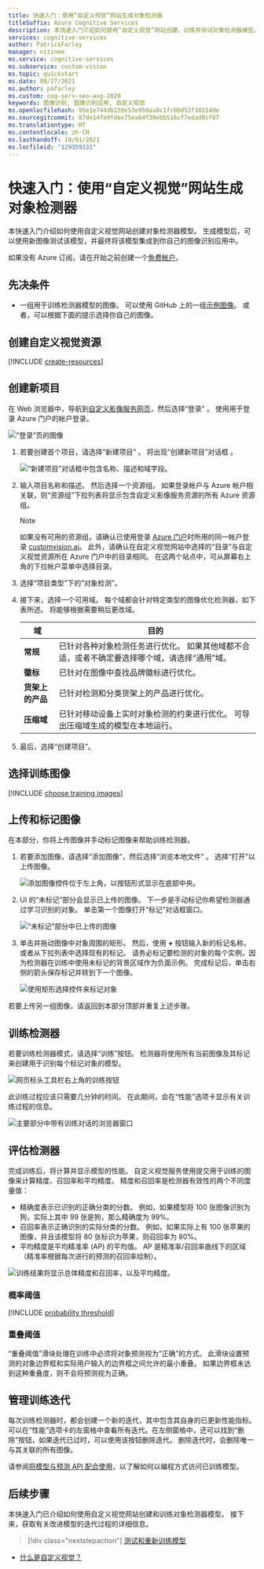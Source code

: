 ```yaml
---
title: 快速入门：使用“自定义视觉”网站生成对象检测器
titleSuffix: Azure Cognitive Services
description: 本快速入门介绍如何使用“自定义视觉”网站创建、训练并测试对象检测器模型。
services: cognitive-services
author: PatrickFarley
manager: nitinme
ms.service: cognitive-services
ms.subservice: custom-vision
ms.topic: quickstart
ms.date: 09/27/2021
ms.author: pafarley
ms.custom: cog-serv-seo-aug-2020
keywords: 图像识别, 图像识别应用, 自定义视觉
ms.openlocfilehash: 95e1e744db159e53e950aa8c1fc0bd52f10214de
ms.sourcegitcommit: 87de14fe9fdee75ea64f30ebb516cf7edad0cf87
ms.translationtype: HT
ms.contentlocale: zh-CN
ms.lasthandoff: 10/01/2021
ms.locfileid: "129359331"
---
```

# <a name="quickstart-build-an-object-detector-with-the-custom-vision-website"></a>快速入门：使用“自定义视觉”网站生成对象检测器

本快速入门介绍如何使用自定义视觉网站创建对象检测器模型。 生成模型后，可以使用新图像测试该模型，并最终将该模型集成到你自己的图像识别应用中。

如果没有 Azure 订阅，请在开始之前创建一个[免费帐户](https://azure.microsoft.com/free/cognitive-services/)。

## <a name="prerequisites"></a>先决条件

- 一组用于训练检测器模型的图像。 可以使用 GitHub 上的一组[示例图像](https://github.com/Azure-Samples/cognitive-services-python-sdk-samples/tree/master/samples/vision/images)。 或者，可以根据下面的提示选择你自己的图像。

## <a name="create-custom-vision-resources"></a>创建自定义视觉资源

[!INCLUDE [create-resources](includes/create-resources.md)]

## <a name="create-a-new-project"></a>创建新项目

在 Web 浏览器中，导航到[自定义影像服务网页](https://customvision.ai)，然后选择“登录”  。 使用用于登录 Azure 门户的帐户登录。

![“登录”页的图像](./media/browser-home.png)


1. 若要创建首个项目，请选择“新建项目”  。 将出现“创建新项目”对话框  。

    ![“新建项目”对话框中包含名称、描述和域字段。](./media/get-started-build-detector/new-project.png)

1. 输入项目名称和描述。 然后选择一个资源组。 如果登录帐户与 Azure 帐户相关联，则“资源组”下拉列表将显示包含自定义影像服务资源的所有 Azure 资源组。 

   > [!NOTE]
   > 如果没有可用的资源组，请确认已使用登录 [Azure 门户](https://portal.azure.com/)时所用的同一帐户登录 [customvision.ai](https://customvision.ai)。 此外，请确认在自定义视觉网站中选择的“目录”与自定义视觉资源所在 Azure 门户中的目录相同。 在这两个站点中，可从屏幕右上角的下拉帐户菜单中选择目录。 

1. 选择“项目类型”下的“对象检测”。  

1. 接下来，选择一个可用域。 每个域都会针对特定类型的图像优化检测器，如下表所述。 将能够根据需要稍后更改域。

    |域|目的|
    |---|---|
    |__常规__| 已针对各种对象检测任务进行优化。 如果其他域都不合适，或者不确定要选择哪个域，请选择“通用”域。 |
    |__徽标__|已针对在图像中查找品牌徽标进行优化。|
    |__货架上的产品__|已针对检测和分类货架上的产品进行优化。|
    |__压缩域__| 已针对移动设备上实时对象检测的约束进行优化。 可导出压缩域生成的模型在本地运行。|

1. 最后，选择“创建项目”。

## <a name="choose-training-images"></a>选择训练图像

[!INCLUDE [choose training images](includes/choose-training-images.md)]

## <a name="upload-and-tag-images"></a>上传和标记图像

在本部分，你将上传图像并手动标记图像来帮助训练检测器。 

1. 若要添加图像，请选择“添加图像”，然后选择“浏览本地文件” 。 选择“打开”以上传图像。

    ![添加图像控件位于左上角，以按钮形式显示在底部中央。](./media/get-started-build-detector/add-images.png)

1. UI 的“未标记”部分会显示已上传的图像。 下一步是手动标记你希望检测器通过学习识别的对象。 单击第一个图像打开“标记”对话框窗口。 

    ![“未标记”部分中已上传的图像](./media/get-started-build-detector/images-untagged.png)

1. 单击并拖动图像中对象周围的矩形。 然后，使用 **+** 按钮输入新的标记名称，或者从下拉列表中选择现有的标记。 请务必标记要检测的对象的每个实例，因为检测器在训练中使用未标记的背景区域作为负面示例。 完成标记后，单击右侧的箭头保存标记并转到下一个图像。

    ![使用矩形选择控件来标记对象](./media/get-started-build-detector/image-tagging.png)

若要上传另一组图像，请返回到本部分顶部并重复上述步骤。

## <a name="train-the-detector"></a>训练检测器

若要训练检测器模式，请选择“训练”按钮。 检测器将使用所有当前图像及其标记来创建用于识别每个标记对象的模型。

![网页标头工具栏右上角的训练按钮](./media/getting-started-build-a-classifier/train01.png)

此训练过程应该只需要几分钟的时间。 在此期间，会在“性能”选项卡显示有关训练过程的信息。

![主要部分中带有训练对话的浏览器窗口](./media/get-started-build-detector/training.png)

## <a name="evaluate-the-detector"></a>评估检测器

完成训练后，将计算并显示模型的性能。 自定义视觉服务使用提交用于训练的图像来计算精度、召回率和平均精度。 精度和召回率是检测器有效性的两个不同度量值：

- 精确度表示已识别的正确分类的分数。 例如，如果模型将 100 张图像识别为狗，实际上其中 99 张是狗，那么精确度为 99%。
- 召回率表示正确识别的实际分类的分数。 例如，如果实际上有 100 张苹果的图像，并且该模型将 80 张标识为苹果，则召回率为 80%。
- 平均精度是平均精准率 (AP) 的平均值。 AP 是精准率/召回率曲线下的区域（精准率根据每次进行的预测的召回率绘制）。

![训练结果将显示总体精度和召回率，以及平均精度。](./media/get-started-build-detector/trained-performance.png)

### <a name="probability-threshold"></a>概率阈值

[!INCLUDE [probability threshold](includes/probability-threshold.md)]

### <a name="overlap-threshold"></a>重叠阈值

“重叠阈值”滑块处理在训练中必须将对象预测视为“正确”的方式。 此滑块设置预测的对象边界框和实际用户输入的边界框之间允许的最小重叠。 如果边界框未达到这种重叠度，则不会将预测视为正确。

## <a name="manage-training-iterations"></a>管理训练迭代

每次训练检测器时，都会创建一个新的迭代，其中包含其自身的已更新性能指标。 可以在“性能”选项卡的左窗格中查看所有迭代。在左侧窗格中，还可以找到“删除”按钮，如果迭代已过时，可以使用该按钮删除迭代。 删除迭代时，会删除唯一与其关联的所有图像。

请参阅[将模型与预测 API 配合使用](./use-prediction-api.md)，以了解如何以编程方式访问已训练模型。

## <a name="next-steps"></a>后续步骤

本快速入门已介绍如何使用自定义视觉网站创建和训练对象检测器模型。 接下来，获取有关改进模型的迭代过程的详细信息。

> [!div class="nextstepaction"]
> [测试和重新训练模型](test-your-model.md)

* [什么是自定义视觉？](./overview.md)
